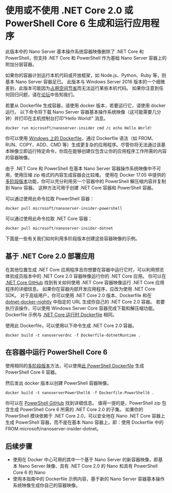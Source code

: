 # <a name="build-and-run-an-application-with-or-without-net-core-20-or-powershell-core-6"></a>使用或不使用 .NET Core 2.0 或 PowerShell Core 6 生成和运行应用程序

此版本中的 Nano Server 基本操作系统容器映像删除了 .NET Core 和 PowerShell，但支持 .NET Core 和 PowerShell 作为基础 Nano Server 容器上的附加分层容器。  

如果你的容器计划运行本机代码或开放框架，如 Node.js、Python、Ruby 等，则基本 Nano Server 容器足已。  此版本与 Windows Server 2016 版本的一个细微差别，此版本可能因为[占用空间节省](https://docs.microsoft.com/en-us/windows-server/get-started/nano-in-semi-annual-channel)而无法运行某些本机代码。 如果你注意到任何回归问题，请在[论坛](https://social.msdn.microsoft.com/Forums/en-US/home?forum=windowscontainers)中告知我们。 

若要从 Dockerfile 生成容器，请使用 docker 版本，若要运行它，请使用 docker 运行。  以下命令将下载 Nano Server 容器基本操作系统映像（这可能需要几分钟）并打印在主机控制台打印“Hello World!” 消息。

```
docker run microsoft/nanoserver-insider cmd /c echo Hello World!
```

你可以使用 [Windows 上的 Dockerfile](https://docs.microsoft.com/en-us/virtualization/windowscontainers/manage-docker/manage-windows-dockerfile)，通过 Dockerfile 语法（如 FROM、RUN、COPY、ADD、CMD 等）生成更复杂的应用程序。尽管你将无法通过该基本映像立即运行特定命令，你现在能够创建仅包含让你的应用程序工作所需的内容的容器映像。

由于 .NET Core 和 PowerShell 在基本 Nano Server 容器操作系统映像中不可用，使用压缩 zip 格式的内容生成容器会比较难。 使用在 Docker 17.05 中提供的[多阶段版本](https://docs.docker.com/engine/userguide/eng-image/multistage-build/)功能，你可以充分利用另一个容器中的 PowerShell 解压缩内容并复制到 Nano 容器。 这种方法可用于创建 .NET Core 容器和 PowerShell 容器。 

可以通过使用此命令拉取 PowerShell 容器：

```
docker pull microsoft/nanoserver-insider-powershell
```

可以通过使用此命令拉取 .NET Core 容器：

```
docker pull microsoft/nanoserver-insider-dotnet
```

下面是一些有关我们如何利用多阶段版本创建这些容器映像的示例。

## <a name="deploy-apps-based-on-net-core-20"></a>基于 .NET Core 2.0 部署应用
在其他位置生成 .NET Core 应用程序且你想要在容器中运行它时，可以利用预览体验成员版本中的 .NET Core 2.0 容器映像运行你的 .NET Core 应用。  你可以在 [.NET Core GitHub](https://github.com/dotnet/dotnet-docker-nightly) 找到有关如何使用 .NET Core 容器映像运行 .NET Core 应用程序的详细信息。  如果你在容器内部开发应用程序，应改为使用 .NET Core SDK。  对于高级用户，你可以使用 .NET Core 2.0 版本、Dockerfile 和在 [dotnet-docker-nightly](https://github.com/dotnet/dotnet-docker-nightly/tree/master/2.0) 中指定的 URL 生成你自己的 .NET Core 2.0 容器。 若要执行该操作，可以使用 Windows Server Core 容器完成下载和解压缩功能。  Dockerfile 示例与 [.NET Core 运行时 Dockerfile](https://github.com/dotnet/dotnet-docker-nightly/blob/master/2.0/runtime/nanoserver-insider/amd64/Dockerfile) 相同。


使用此 Dockerfile，可以使用以下命令生成 .NET Core 2.0 容器。

```
docker build -t nanoserverdnc -f Dockerfile-dotnetRuntime .
```

## <a name="run-powershell-core-6-in-a-container"></a>在容器中运行 PowerShell Core 6
使用相同的[多阶段版本](https://docs.docker.com/engine/userguide/eng-image/multistage-build/)方法，可以使用[此 PowerShell Dockerfile](https://github.com/PowerShell/PowerShell-Docker/blob/master/release/stable/nanoserver/docker/Dockerfile) 生成 PowerShell Core 6 容器。


然后发出 docker 版本以创建 PowerShell 容器映像。

``` 
docker build -t nanoserverPowerShell6 -f Dockerfile-PowerShell6 .
```

你可以在 [PowerShell GitHub](https://github.com/PowerShell/PowerShell-Docker/tree/master/release) 找到详细信息。  值得一提的是，PowerShell zip 包含生成 PowerShell Core 6 所需的 .NET Core 2.0 的子集。  如果你的 PowerShell 模块依赖于 .NET Core 2.0，可以安全地在 Nano .NET Core 容器上生成 PowerShell 容器，而不是在基本 Nano 容器上，即：使用 Dockerfile 中的 FROM microsoft/nanoserver-insider-dotnet。 

## <a name="next-steps"></a>后续步骤
- 使用在 Docker 中心可用的其中一个基于 Nano Server 的新容器映像，即基本 Nano Server 映像、具有 .NET Core 2.0 的 Nano 和具有 PowerShell Core 6 的 Nano
- 使用本指南中的 Dockerfile 示例内容，基于新的 Nano Server 容器基本操作系统映像生成你自己的容器映像。 
